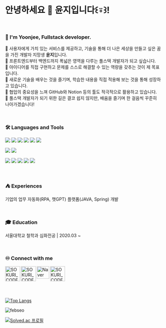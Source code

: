 
<h1>안녕하세요 👋 윤지입니다꒰⍤꒱!</h1>
<br>

### 🙋 I'm Yoonjee, Fullstack developer. 
💛 사용자에게 가치 있는 서비스를 제공하고, 기술을 통해 더 나은 세상을 만들고 싶은 꿈을 가진 개발자 지망생 <strong>윤지</strong>입니다. <br>
💛 프론트엔드부터 백엔드까지 폭넓은 영역을 다루는 풀스택 개발자가 되고 싶습니다.  <br>
💛 아이디어를 직접 구현하고 문제를 스스로 해결할 수 있는 역량을 갖추는 것이 제 목표입니다. <br>
💛 새로운 기술을 배우는 것을 즐기며, 학습한 내용을 직접 적용해 보는 것을 통해 성장하고 있습니다. <br>
💛 협업의 중요성을 느껴 GitHub와 Notion 등의 툴도 적극적으로 활용하고 있습니다. <br>
💛 풀스택 개발자가 되기 위한 길은 결코 쉽지 않지만, 배움을 즐기며 한 걸음씩 꾸준히 나아가겠습니다!

<br>

### 🛠 Languages and Tools
<p>
  <img src="https://img.shields.io/badge/HTML5-E34F26?style=flat-square&logo=html5&logoColor=fff"/>
  <img src="https://img.shields.io/badge/CSS3-1572B6?style=flat-square&logo=css3&logoColor=fff"/> 
  <img src="https://img.shields.io/badge/JavaScript-F7DF1E?style=flat-square&logo=JavaScript&logoColor=fff"/> 
  <img src="https://img.shields.io/badge/jQuery-0769AD?style=flat-square&logo=jQuery&logoColor=fff"/> 
  <img src="https://img.shields.io/badge/React-61DAFB?style=flat-square&logo=React&logoColor=fff"/>
  <img src="https://img.shields.io/badge/Spring-6DB33F?style=flat-square&logo=spring&logoColor=fff"/>
</p>
<p>
  <img src="https://img.shields.io/badge/Oracle-F80000?style=flat-square&logo=Oracle&logoColor=4479A1"/> 
  <img src="https://img.shields.io/badge/JAVA-8F0000?style=flat-square&logo=Java&logoColor=4479A1"/>
</p>
<p>
  <img src="https://img.shields.io/badge/Notion-ffffff?style=flat-square&logo=Notion&logoColor=black"/> 
  <img src="https://img.shields.io/badge/GitHub-gray?style=flat-square&logo=GitHub&logoColor=black"/> 
  <img src="https://img.shields.io/badge/Git-blue?style=flat-square&logo=Git&logoColor=F05032"/> 
  <img src="https://img.shields.io/badge/Visual Studio Code-007ACC?style=flat-square&logo=visualstudiocode&logoColor=#007ACC"/> 
  <img src="https://img.shields.io/badge/Eclipse IDE-2C2255?style=flat-square&logo=eclipseide&logoColor=#fff"/> 
</p>

<br>

### ⛺ Experiences
<p>기업의 업무 자동화(RPA, 챗GPT) 플랫폼(JAVA, Spring) 개발</p>

<br>

### 🎓 Education
<p>서울대학교 철학과 심화전공  |  2020.03 ~ </p>


    
<br>

### ♾️ Connect with me

[<img align="left" alt="SOKURI_CODE | velog" width="48px" src="https://img.icons8.com/color/48/000000/blog.png" />][website]
[<img align="left" alt="SOKURI_CODE | YouTube" width="48px" src="https://img.icons8.com/color/48/000000/youtube-play.png" />][youtube]
[<img align="left" alt="Naver Blog" width="40px" src="https://img.icons8.com/?size=100&id=JrSdCS4yeykt&format=png&color=000000" />](https://blog.naver.com/y_yjee)
[<img align="left" alt="SOKURI_CODE | Instagram" width="48px" src="https://img.icons8.com/color/48/000000/instagram-new--v2.png" />][instagram]

[website]: http://febseo.dothome.co.kr
[youtube]: https://www.youtube.com/watch?v=64J_L24nSQQ
[instagram]: https://www.youtube.com/watch?v=64J_L24nSQQ  

<br><br><br><br><br><br>
[![Top Langs](https://github-readme-stats.vercel.app/api/top-langs/?username=anuraghazra&layout=donut)](https://github.com/anuraghazra/github-readme-stats)

<img align="center" src="https://github-readme-stats.vercel.app/api?username=febseo&show_icons=true&locale=en" alt="febseo" />

<br>

[![Solved.ac
프로필](http://mazassumnida.wtf/api/generate_badge?boj=febseo)](https://solved.ac/febseo)


